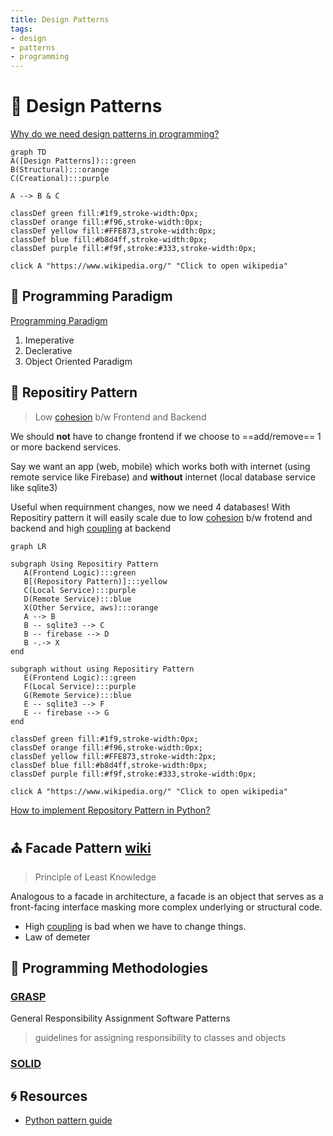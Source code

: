 ```yaml
---
title: Design Patterns
tags:
- design
- patterns
- programming
---
```


# :high_brightness: Design Patterns

<TagLinks />

[Why do we need design patterns in programming?](https://en.wikipedia.org/wiki/Software_design_pattern)

```mermaid
graph TD
A([Design Patterns]):::green
B(Structural):::orange
C(Creational):::purple

A --> B & C

classDef green fill:#1f9,stroke-width:0px;
classDef orange fill:#f96,stroke-width:0px;
classDef yellow fill:#FFE873,stroke-width:0px;
classDef blue fill:#b8d4ff,stroke-width:0px;
classDef purple fill:#f9f,stroke:#333,stroke-width:0px;

click A "https://www.wikipedia.org/" "Click to open wikipedia"
```

## :black_square_button: Programming Paradigm

[Programming Paradigm](https://en.wikipedia.org/wiki/Programming_paradigm)

1. Imeperative
2. Declerative
3. Object Oriented Paradigm

## :large_blue_circle: Repositiry Pattern

> Low [cohesion] b/w Frontend and Backend

We should **not** have to change frontend if we choose to ==add/remove== 1 or more
backend services.

Say we want an app (web, mobile) which works both with internet (using remote service like Firebase)
and **without** internet (local database service like sqlite3)

Useful when requirnment changes, now we need 4 databases! With Repositiry pattern it will easily scale
due to low [cohesion] b/w frotend and backend and high [coupling] at backend

```mermaid
graph LR

subgraph Using Repositiry Pattern
   A(Frontend Logic):::green
   B[(Repository Pattern)]:::yellow
   C(Local Service):::purple
   D(Remote Service):::blue
   X(Other Service, aws):::orange
   A --> B
   B -- sqlite3 --> C
   B -- firebase --> D
   B -.-> X
end

subgraph without using Repositiry Pattern
   E(Frontend Logic):::green
   F(Local Service):::purple
   G(Remote Service):::blue
   E -- sqlite3 --> F
   E -- firebase --> G
end

classDef green fill:#1f9,stroke-width:0px;
classDef orange fill:#f96,stroke-width:0px;
classDef yellow fill:#FFE873,stroke-width:2px;
classDef blue fill:#b8d4ff,stroke-width:0px;
classDef purple fill:#f9f,stroke:#333,stroke-width:0px;

click A "https://www.wikipedia.org/" "Click to open wikipedia"
```

[How to implement Repository Pattern in Python?](https://stackoverflow.com/questions/9699598/implementation-of-repository-pattern-in-python)

[cohesion]: https://en.wikipedia.org/wiki/Cohesion_(computer_science)
[coupling]: https://en.wikipedia.org/wiki/Coupling_(computer_programming)


## :church: Facade Pattern [wiki](https://en.wikipedia.org/wiki/Facade_pattern)

> Principle of Least Knowledge

Analogous to a facade in architecture, a facade is an object that serves as a front-facing interface masking more complex underlying or structural code.

* High [coupling] is bad when we have to change things.
* Law of demeter

## :microscope: Programming Methodologies

### [GRASP](https://en.wikipedia.org/wiki/GRASP_(object-oriented_design))

General Responsibility Assignment Software Patterns

> guidelines for assigning responsibility to classes and objects

### [SOLID](https://en.wikipedia.org/wiki/SOLID)

## :cyclone: Resources

* [Python pattern guide](https://python-patterns.guide/)

<Footer />
